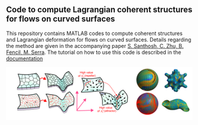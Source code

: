 ## Code to compute Lagrangian coherent structures for flows on curved surfaces 
This repository contains MATLAB codes to compute coherent structures and Lagrangian deformation for flows on curved surfaces. Details regarding the method are given in the accompanying paper [S. Santhosh, C. Zhu, B. Fencil, M. Serra](). The tutorial on how to use this code is described in the [documentation](https://sreejithsanthosh.github.io/FTLEhub/docs/Tutorials/FTLECurvedSurface.html)  

![FTLE Banner](Images/FTLEBanner.png)
